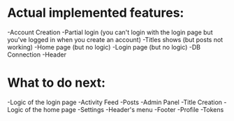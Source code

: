 # Actual implemented features:
-Account Creation
-Partial login (you can't login with the login page but you've logged in when you create an account)
-Titles shows (but posts not working)
-Home page (but no logic)
-Login page (but no logic)
-DB Connection
-Header
# What to do next:
-Logic of the login page
-Activity Feed
-Posts
-Admin Panel
-Title Creation
-Logic of the home page
-Settings
-Header's menu
-Footer
-Profile
-Tokens
